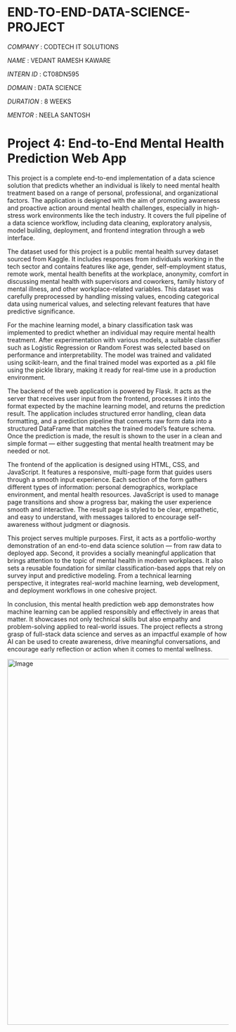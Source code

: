 # END-TO-END-DATA-SCIENCE-PROJECT

*COMPANY* : CODTECH IT SOLUTIONS

*NAME* : VEDANT RAMESH KAWARE

*INTERN ID* : CT08DN595

*DOMAIN* : DATA SCIENCE

*DURATION* : 8 WEEKS

*MENTOR* : NEELA SANTOSH

# Project 4: End-to-End Mental Health Prediction Web App

This project is a complete end-to-end implementation of a data science solution that predicts whether an individual is likely to need mental health treatment based on a range of personal, professional, and organizational factors. The application is designed with the aim of promoting awareness and proactive action around mental health challenges, especially in high-stress work environments like the tech industry. It covers the full pipeline of a data science workflow, including data cleaning, exploratory analysis, model building, deployment, and frontend integration through a web interface.

The dataset used for this project is a public mental health survey dataset sourced from Kaggle. It includes responses from individuals working in the tech sector and contains features like age, gender, self-employment status, remote work, mental health benefits at the workplace, anonymity, comfort in discussing mental health with supervisors and coworkers, family history of mental illness, and other workplace-related variables. This dataset was carefully preprocessed by handling missing values, encoding categorical data using numerical values, and selecting relevant features that have predictive significance.

For the machine learning model, a binary classification task was implemented to predict whether an individual may require mental health treatment. After experimentation with various models, a suitable classifier such as Logistic Regression or Random Forest was selected based on performance and interpretability. The model was trained and validated using scikit-learn, and the final trained model was exported as a .pkl file using the pickle library, making it ready for real-time use in a production environment.

The backend of the web application is powered by Flask. It acts as the server that receives user input from the frontend, processes it into the format expected by the machine learning model, and returns the prediction result. The application includes structured error handling, clean data formatting, and a prediction pipeline that converts raw form data into a structured DataFrame that matches the trained model’s feature schema. Once the prediction is made, the result is shown to the user in a clean and simple format — either suggesting that mental health treatment may be needed or not.

The frontend of the application is designed using HTML, CSS, and JavaScript. It features a responsive, multi-page form that guides users through a smooth input experience. Each section of the form gathers different types of information: personal demographics, workplace environment, and mental health resources. JavaScript is used to manage page transitions and show a progress bar, making the user experience smooth and interactive. The result page is styled to be clear, empathetic, and easy to understand, with messages tailored to encourage self-awareness without judgment or diagnosis.

This project serves multiple purposes. First, it acts as a portfolio-worthy demonstration of an end-to-end data science solution — from raw data to deployed app. Second, it provides a socially meaningful application that brings attention to the topic of mental health in modern workplaces. It also sets a reusable foundation for similar classification-based apps that rely on survey input and predictive modeling. From a technical learning perspective, it integrates real-world machine learning, web development, and deployment workflows in one cohesive project.

In conclusion, this mental health prediction web app demonstrates how machine learning can be applied responsibly and effectively in areas that matter. It showcases not only technical skills but also empathy and problem-solving applied to real-world issues. The project reflects a strong grasp of full-stack data science and serves as an impactful example of how AI can be used to create awareness, drive meaningful conversations, and encourage early reflection or action when it comes to mental wellness.

<img width="1057" height="831" alt="Image" src="https://github.com/user-attachments/assets/3feef06a-3aee-44d3-af7b-ad0dac79bf3b" />
